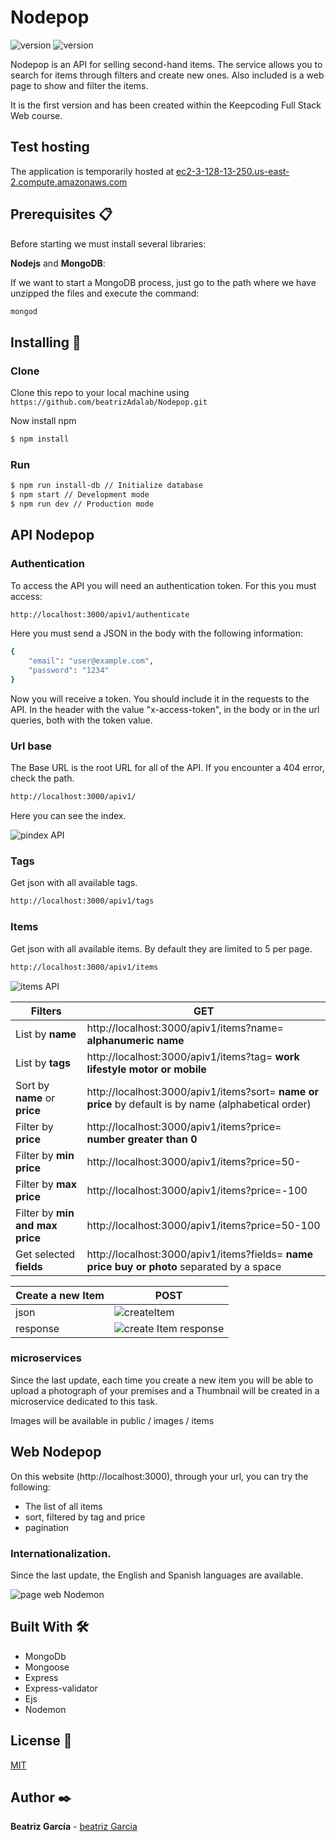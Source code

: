 # Nodepop

<p align="">
    <a> <img src="https://img.shields.io/badge/version-v.1.0-lightgreen"  alt="version"></a>
    <a> <img src="https://img.shields.io/badge/licence-MIT-blue"  alt="version"></a>
</p>

Nodepop is an API for selling second-hand items. The service allows you to search for items through filters and create new ones. 
Also included is a web page to show and filter the items.


It is the first version and has been created within the Keepcoding Full Stack Web course.

## Test hosting
The application is temporarily hosted at [ec2-3-128-13-250.us-east-2.compute.amazonaws.com](http://ec2-3-128-13-250.us-east-2.compute.amazonaws.com) 



## Prerequisites 📋
Before starting we must install several libraries:

__Nodejs__ and __MongoDB__:


If we want to start a MongoDB process, just go to the path where we have unzipped the files and execute the command:

```bash
mongod
```

## Installing 🔧

### Clone

Clone this repo to your local machine using `https://github.com/beatrizAdalab/Nodepop.git`

Now install npm 

```bash
$ npm install
```
### Run


```bash
$ npm run install-db // Initialize database
$ npm start // Development mode
$ npm run dev // Production mode
```

## API Nodepop

### Authentication
To access the API you will need an authentication token. For this you must access:
```bash
http://localhost:3000/apiv1/authenticate
```
Here you must send a JSON in the body with the following information:

```bash
{
    "email": "user@example.com​",
    "password": "1234"
}
```

Now you will receive a token. 
You should include it in the requests to the API. In the header with the value "x-access-token", in the body or in the url queries, both with the token value.


### Url base
The Base URL is the root URL for all of the API. If you encounter a 404 error, check the path.

```bash
http://localhost:3000/apiv1/
```

Here you can see the index.

![pindex API](./public/images/indexApi.png)

### Tags
Get json with all available tags.

```bash
http://localhost:3000/apiv1/tags
```

### Items

Get json with all available items. By default they are limited to 5 per page.

```bash
http://localhost:3000/apiv1/items
```

![items API](./public/images/items.png)

Filters | GET
------------ | -------------
List by __name__ | http://localhost:3000/apiv1/items?name= __alphanumeric name__
List by __tags__ | http://localhost:3000/apiv1/items?tag= __work lifestyle motor or mobile__
Sort by __name__ or __price__ | http://localhost:3000/apiv1/items?sort= __name or price__ by default is by name (alphabetical order)
Filter by __price__ | http://localhost:3000/apiv1/items?price= __number greater than 0__
Filter by __min price__ | http://localhost:3000/apiv1/items?price=50-
Filter by __max price__ | http://localhost:3000/apiv1/items?price=-100
Filter by __min and max price__ | http://localhost:3000/apiv1/items?price=50-100
Get selected __fields__ | http://localhost:3000/apiv1/items?fields= __name price buy or photo__ separated by a space

Create a new Item | POST 
------------ | -------------
json| ![createItem](./public/images/createItem.png)
response| ![create Item response](./public/images/responseCreate.png)

### microservices
Since the last update, each time you create a new item you will be able to upload a photograph of your premises and a Thumbnail will be created in a microservice dedicated to this task.

Images will be available in public / images / items

## Web Nodepop
On this website (http://localhost:3000), through your url, you can try the following:

* The list of all items
* sort, filtered by tag and price
* pagination

### Internationalization.
Since the last update, the English and Spanish languages are available.

![page web Nodemon](./public/images/webNodepop.png)

## Built With 🛠️
<ul>
<li>MongoDb</li>
<li>Mongoose</li>
<li>Express</li>
<li>Express-validator</li>
<li>Ejs</li>
<li>Nodemon</li>
</ul>


## License 📄
[MIT](https://choosealicense.com/licenses/mit/)

## Author ✒️
**Beatriz García** - [beatriz Garcia](https://github.com/beatrizAdalab)
